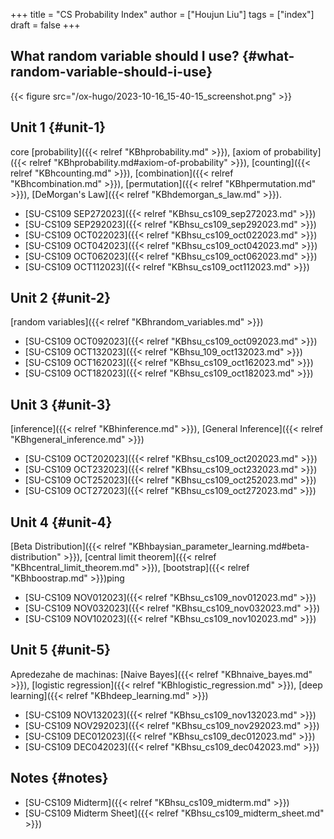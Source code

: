 +++
title = "CS Probability Index"
author = ["Houjun Liu"]
tags = ["index"]
draft = false
+++

## What random variable should I use? {#what-random-variable-should-i-use}

{{< figure src="/ox-hugo/2023-10-16_15-40-15_screenshot.png" >}}


## Unit 1 {#unit-1}

core [probability]({{< relref "KBhprobability.md" >}}), [axiom of probability]({{< relref "KBhprobability.md#axiom-of-probability" >}}), [counting]({{< relref "KBhcounting.md" >}}), [combination]({{< relref "KBhcombination.md" >}}), [permutation]({{< relref "KBhpermutation.md" >}}), [DeMorgan's Law]({{< relref "KBhdemorgan_s_law.md" >}}).

-   [SU-CS109 SEP272023]({{< relref "KBhsu_cs109_sep272023.md" >}})
-   [SU-CS109 SEP292023]({{< relref "KBhsu_cs109_sep292023.md" >}})
-   [SU-CS109 OCT022023]({{< relref "KBhsu_cs109_oct022023.md" >}})
-   [SU-CS109 OCT042023]({{< relref "KBhsu_cs109_oct042023.md" >}})
-   [SU-CS109 OCT062023]({{< relref "KBhsu_cs109_oct062023.md" >}})
-   [SU-CS109 OCT112023]({{< relref "KBhsu_cs109_oct112023.md" >}})


## Unit 2 {#unit-2}

[random variables]({{< relref "KBhrandom_variables.md" >}})

-   [SU-CS109 OCT092023]({{< relref "KBhsu_cs109_oct092023.md" >}})
-   [SU-CS109 OCT132023]({{< relref "KBhsu_109_oct132023.md" >}})
-   [SU-CS109 OCT162023]({{< relref "KBhsu_cs109_oct162023.md" >}})
-   [SU-CS109 OCT182023]({{< relref "KBhsu_cs109_oct182023.md" >}})


## Unit 3 {#unit-3}

[inference]({{< relref "KBhinference.md" >}}), [General Inference]({{< relref "KBhgeneral_inference.md" >}})

-   [SU-CS109 OCT202023]({{< relref "KBhsu_cs109_oct202023.md" >}})
-   [SU-CS109 OCT232023]({{< relref "KBhsu_cs109_oct232023.md" >}})
-   [SU-CS109 OCT252023]({{< relref "KBhsu_cs109_oct252023.md" >}})
-   [SU-CS109 OCT272023]({{< relref "KBhsu_cs109_oct272023.md" >}})


## Unit 4 {#unit-4}

[Beta Distribution]({{< relref "KBhbaysian_parameter_learning.md#beta-distribution" >}}), [central limit theorem]({{< relref "KBhcentral_limit_theorem.md" >}}), [bootstrap]({{< relref "KBhboostrap.md" >}})ping

-   [SU-CS109 NOV012023]({{< relref "KBhsu_cs109_nov012023.md" >}})
-   [SU-CS109 NOV032023]({{< relref "KBhsu_cs109_nov032023.md" >}})
-   [SU-CS109 NOV102023]({{< relref "KBhsu_cs109_nov102023.md" >}})


## Unit 5 {#unit-5}

Apredezahe de machinas: [Naive Bayes]({{< relref "KBhnaive_bayes.md" >}}), [logistic regression]({{< relref "KBhlogistic_regression.md" >}}), [deep learning]({{< relref "KBhdeep_learning.md" >}})

-   [SU-CS109 NOV132023]({{< relref "KBhsu_cs109_nov132023.md" >}})
-   [SU-CS109 NOV292023]({{< relref "KBhsu_cs109_nov292023.md" >}})
-   [SU-CS109 DEC012023]({{< relref "KBhsu_cs109_dec012023.md" >}})
-   [SU-CS109 DEC042023]({{< relref "KBhsu_cs109_dec042023.md" >}})


## Notes {#notes}

-   [SU-CS109 Midterm]({{< relref "KBhsu_cs109_midterm.md" >}})
-   [SU-CS109 Midterm Sheet]({{< relref "KBhsu_cs109_midterm_sheet.md" >}})
